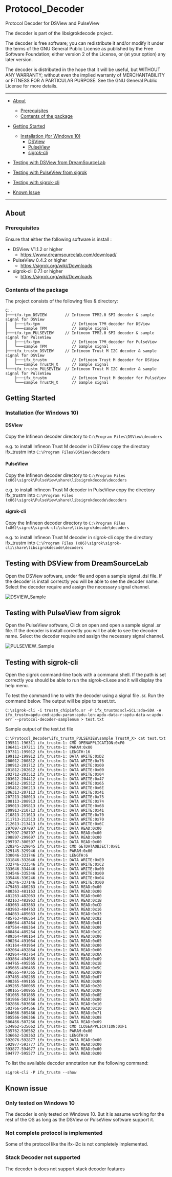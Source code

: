 # Protocol_Decoder
Protocol Decoder for DSView and PulseView

The decoder is part of the libsigrokdecode project.

The decoder is free software; you can redistribute it and/or modify
it under the terms of the GNU General Public License as published by
the Free Software Foundation; either version 2 of the License, or
(at your option) any later version.

The decoder is distributed in the hope that it will be useful,
but WITHOUT ANY WARRANTY; without even the implied warranty of
MERCHANTABILITY or FITNESS FOR A PARTICULAR PURPOSE. See the
GNU General Public License for more details.

------



- [About](#about)
  - [Prerequisites](#prerequisites)
  - [Contents of the package](#content)

- [Getting Started](#gettingstarted)
  - [Installation (for Windows 10)](#installation)
    - [DSView](#dsview)
    - [PulseView](#pulseview)
    - [sigrok-cli](#sigrok-cli)

- [Testing with DSView from DreamSourceLab](#testingwithdsview)

- [Testing with PulseView from sigrok](#testingwithpulseview)

- [Testing with sigrok-cli](#testingwithsigrok-cli)

- [Known Issue](#knownissue)

------



## <a name="about"></a>About

### <a name="prerequisites"></a>Prerequisites

Ensure that either the following software is install :

- DSView V1.1.2 or higher
  - https://www.dreamsourcelab.com/download/
- PulseView 0.4.2 or higher
  - https://sigrok.org/wiki/Downloads
- sigrok-cli 0.7.1 or higher
  - https://sigrok.org/wiki/Downloads

### <a name="content"></a>Contents of the package

The project consists of the following files & directory:

```CONSOLE
C:.
├───ifx-tpm_DSVIEW        // Infineon TPM2.0 SPI decoder & sample signal for DSView
│   ├───ifx-tpm              // Infineon TPM decoder for DSView
│   └───sample TPM           // Sample signal
├───ifx-tpm_PULSEVIEW     // Infineon TPM2.0 SPI decoder & sample signal for PulseView
│   ├───ifx-tpm              // Infineon TPM decoder for PulseView
│   └───sample TPM           // Sample signal
├───ifx_trustm_DSVIEW     // Infineon Trust M I2C decoder & sample signal for DSView
│   ├───ifx_trustm           // Infineon Trust M decoder for DSView
│   └───sample TrustM_X      // Sample signal
└───ifx_trustm_PULSEVIEW  // Infineon Trust M I2C decoder & sample signal for PulseView
    ├───ifx_trustm           // Infineon Trust M decoder for PulseView
    └───sample TrustM_X      // Sample signal
```



## <a name="gettingstarted"></a>Getting Started

### <a name="installation"></a>Installation (for Windows 10)

#### <a name="dsview"></a>DSView

Copy the Infineon decoder directory to `C:\Program Files\DSView\decoders`

e.g. to install Infineon Trust M decoder in DSView copy the directory ifx_trustm into `C:\Program Files\DSView\decoders`

#### <a name="pulseview"></a>PulseView

Copy the Infineon decoder directory to `C:\Program Files (x86)\sigrok\PulseView\share\libsigrokdecode\decoders`

e.g. to install Infineon Trust M decoder in PulseView copy the directory ifx_trustm into `C:\Program Files (x86)\sigrok\PulseView\share\libsigrokdecode\decoders`

#### <a name="sigrok-cli"></a>sigrok-cli

Copy the Infineon decoder directory to `C:\Program Files (x86)\sigrok\sigrok-cli\share\libsigrokdecode\decoders`

e.g. to install Infineon Trust M decoder in sigrok-cli copy the directory ifx_trustm into `C:\Program Files (x86)\sigrok\sigrok-cli\share\libsigrokdecode\decoders`

## <a name="testingwithdsview"></a>Testing with DSView from DreamSourceLab

Open the DSView software, under file and open a sample signal .dsl file. If the decoder is install correctly you will be able to see the decoder name. Select the decoder require and assign the necessary signal channel.

![DSVIEW_Sample](https://user-images.githubusercontent.com/45507004/84036208-7c7b4800-a9cf-11ea-8c5c-b84ad52711e1.PNG)

## <a name="testingwithpulseview"></a>Testing with PulseView from sigrok

Open the PulseView software, Click on open and open a sample signal .sr file. If the decoder is install correctly you will be able to see the decoder name. Select the decoder require and assign the necessary signal channel.

![PULSEVIEW_Sample](https://user-images.githubusercontent.com/45507004/84035997-2f977180-a9cf-11ea-86d6-c7e7871c9a9b.PNG)

## <a name="testingwithsigrok-cli"></a>Testing with sigrok-cli

Open the sigrok command-line tools with a command shell. If the path is set correctly you should be able to  run the sigrok-cli.exe and it will display the help menu.

To test the command line to with the decoder using a signal file .sr. Run the command below. The output will be pipe to teset.txt.

```CONSOLE
C:\sigrok-cli -i trustm_chipinfo.sr -P ifx_trustm:scl=SCL:sda=SDA -A ifx_trustm=apdu-cmd:apdu-param:apdu-len:apdu-data-r:apdu-data-w:apdu-err --protocol-decoder-samplenum > test.txt
```

Sample output of the test.txt file

```CONSOLE
C:\Protocol_Decoder\ifx_trustm_PULSEVIEW\sample TrustM_X> cat test.txt
195511-196311 ifx_trustm-1: CMD OPENAPPLICATION:0xF0
196411-197211 ifx_trustm-1: PARAM:0x00
197311-199012 ifx_trustm-1: LENGTH:16
199112-199912 ifx_trustm-1: DATA WRITE:0xD2
200012-200812 ifx_trustm-1: DATA WRITE:0x76
200912-201712 ifx_trustm-1: DATA WRITE:0x00
201812-202612 ifx_trustm-1: DATA WRITE:0x00
202712-203512 ifx_trustm-1: DATA WRITE:0x04
203612-204412 ifx_trustm-1: DATA WRITE:0x47
204512-205312 ifx_trustm-1: DATA WRITE:0x65
205412-206213 ifx_trustm-1: DATA WRITE:0x6E
206313-207113 ifx_trustm-1: DATA WRITE:0x41
207213-208013 ifx_trustm-1: DATA WRITE:0x75
208113-208913 ifx_trustm-1: DATA WRITE:0x74
209013-209813 ifx_trustm-1: DATA WRITE:0x68
209913-210713 ifx_trustm-1: DATA WRITE:0x41
210813-211613 ifx_trustm-1: DATA WRITE:0x70
211713-212513 ifx_trustm-1: DATA WRITE:0x70
212613-213413 ifx_trustm-1: DATA WRITE:0x6C
297097-297897 ifx_trustm-1: DATA READ:0x00
297997-298797 ifx_trustm-1: DATA READ:0x00
298897-299697 ifx_trustm-1: DATA READ:0x00
299797-300597 ifx_trustm-1: DATA READ:0x00
328245-329045 ifx_trustm-1: CMD GETDATAOBJECT:0x81
329145-329946 ifx_trustm-1: PARAM:0x00
330046-331746 ifx_trustm-1: LENGTH:6
331846-332646 ifx_trustm-1: DATA WRITE:0xE0
332746-333546 ifx_trustm-1: DATA WRITE:0xC2
333646-334446 ifx_trustm-1: DATA WRITE:0x00
334546-335346 ifx_trustm-1: DATA WRITE:0x00
335446-336246 ifx_trustm-1: DATA WRITE:0x04
336346-337146 ifx_trustm-1: DATA WRITE:0x00
479463-480263 ifx_trustm-1: DATA READ:0x00
480363-481163 ifx_trustm-1: DATA READ:0x00
481263-482063 ifx_trustm-1: DATA READ:0x00
482163-482963 ifx_trustm-1: DATA READ:0x1B
483063-483863 ifx_trustm-1: DATA READ:0xCD
483963-484763 ifx_trustm-1: DATA READ:0x16
484863-485663 ifx_trustm-1: DATA READ:0x33
485763-486564 ifx_trustm-1: DATA READ:0x82
486664-487464 ifx_trustm-1: DATA READ:0x01
487564-488364 ifx_trustm-1: DATA READ:0x00
488464-489264 ifx_trustm-1: DATA READ:0x1C
489364-490164 ifx_trustm-1: DATA READ:0x00
490264-491064 ifx_trustm-1: DATA READ:0x05
491164-491964 ifx_trustm-1: DATA READ:0x00
492064-492864 ifx_trustm-1: DATA READ:0x00
492964-493764 ifx_trustm-1: DATA READ:0x0A
493864-494665 ifx_trustm-1: DATA READ:0x09
494765-495565 ifx_trustm-1: DATA READ:0x1B
495665-496465 ifx_trustm-1: DATA READ:0x5C
496565-497365 ifx_trustm-1: DATA READ:0x00
497465-498265 ifx_trustm-1: DATA READ:0x07
498365-499165 ifx_trustm-1: DATA READ:0x00
499265-500065 ifx_trustm-1: DATA READ:0x20
500165-500965 ifx_trustm-1: DATA READ:0x00
501065-501865 ifx_trustm-1: DATA READ:0x8E
501966-502766 ifx_trustm-1: DATA READ:0x80
502866-503666 ifx_trustm-1: DATA READ:0x10
503766-504566 ifx_trustm-1: DATA READ:0x10
504666-505466 ifx_trustm-1: DATA READ:0x71
505566-506366 ifx_trustm-1: DATA READ:0x08
506466-507266 ifx_trustm-1: DATA READ:0x09
534862-535662 ifx_trustm-1: CMD CLOSEAPPLICATION:0xF1
535762-536562 ifx_trustm-1: PARAM:0x00
536662-538363 ifx_trustm-1: LENGTH:0
592076-592877 ifx_trustm-1: DATA READ:0x00
592977-593777 ifx_trustm-1: DATA READ:0x00
593877-594677 ifx_trustm-1: DATA READ:0x00
594777-595577 ifx_trustm-1: DATA READ:0x00
```

To list the available decoder annotation run the following command:

```CONSOLE
sigrok-cli -P ifx_trustm --show
```

## <a name="knownissue"></a>Known issue

### Only tested on Windows 10

The decoder is only tested on Windows 10. But it is assume working for the rest of the OS as long as the DSView or PulseView software support it.

### Not complete protocol is implemented

Some of the protocol like the ifx-i2c is not completely implemented.

### Stack Decoder not supported

The decoder is does not support stack decoder features

